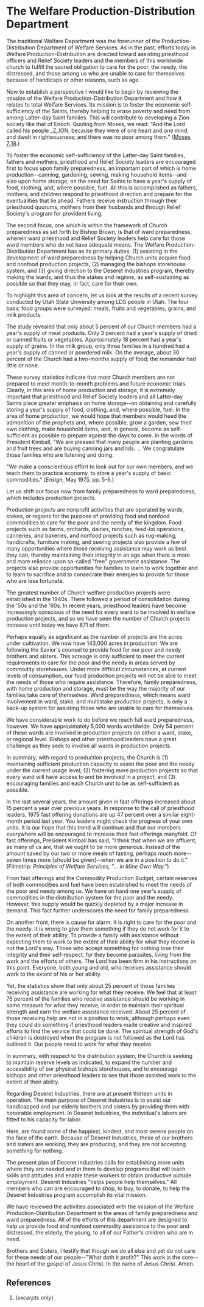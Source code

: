 # The Welfare Production-Distribution Department

The traditional Welfare Department was the forerunner of the Production-
Distribution Department of Welfare Services. As in the past, efforts today in
Welfare Production-Distribution are directed toward assisting priesthood
officers and Relief Society leaders and the members of this worldwide church
to fulfill the sacred obligation to care for the poor, the needy, the
distressed, and those among us who are unable to care for themselves because
of handicaps or other reasons, such as age.

Now to establish a perspective I would like to begin by reviewing the mission
of the Welfare Production-Distribution Department and how it relates to total
Welfare Services. Its mission is to foster the economic self-sufficiency of
the Saints, thereby helping to erase poverty and need from among Latter-day
Saint families. This will contribute to developing a Zion society like that of
Enoch. Quoting from Moses, we read: "And the Lord called his people _Z_ION,
because they were of one heart and one mind, and dwelt in righteousness; and
there was no poor among them." ([Moses
7:18](https://www.lds.org/scriptures/pgp/moses/7.18?lang=eng#17).)

To foster the economic self-sufficiency of the Latter-day Saint families,
fathers and mothers, priesthood and Relief Society leaders are encouraged
first to focus upon family preparedness, an important part of which is home
production--canning, gardening, sewing, making household items--and also upon
home storage, on the need for Saints to have a year's supply of food,
clothing, and, where possible, fuel. All this is accomplished as fathers,
mothers, and children respond to priesthood direction and prepare for the
eventualities that lie ahead. Fathers receive instruction through their
priesthood quorums, mothers from their husbands and through Relief Society's
program for provident living.

The second focus, one which is within the framework of Church preparedness as
set forth by Bishop Brown, is that of ward preparedness, wherein ward
priesthood and Relief Society leaders help care for those ward members who do
not have adequate means. The Welfare Production-Distribution Department has as
its primary duties: (1) assisting in the development of ward preparedness by
helping Church units acquire food and nonfood production projects, (2)
managing the bishops storehouse system, and (3) giving direction to the
Deseret Industries program, thereby making the wards, and thus the stakes and
regions, as self-sustaining as possible so that they may, in fact, care for
their own.

To highlight this area of concern, let us look at the results of a recent
survey conducted by Utah State University among LDS people in Utah. The four
basic food groups were surveyed: meats, fruits and vegetables, grains, and
milk products.

The study revealed that only about 5 percent of our Church members had a
year's supply of meat products. Only 3 percent had a year's supply of dried or
canned fruits or vegetables. Approximately 18 percent had a year's supply of
grains. In the milk group, only three families in a hundred had a year's
supply of canned or powdered milk. On the average, about 30 percent of the
Church had a two-months supply of food; the remainder had little or none.

These survey statistics indicate that most Church members are not prepared to
meet month-to-month problems and future economic trials. Clearly, in this area
of home production and storage, it is extremely important that priesthood and
Relief Society leaders and all Latter-day Saints place greater emphasis on
home storage--on obtaining and carefully storing a year's supply of food,
clothing, and, where possible, fuel. In the area of home production, we would
hope that members would heed the admonition of the prophets and, where
possible, grow a garden, sew their own clothing, make household items, and, in
general, become as self-sufficient as possible to prepare against the days to
come. In the words of President Kimball, "We are pleased that many people are
planting gardens and fruit trees and are buying canning jars and lids. ... We
congratulate those families who are listening and doing.

"We make a conscientious effort to look out for our own members, and we teach
them to practice economy, to store a year's supply of basic commodities."
(_Ensign,_ May 1975, pp. 5-6.)

Let us shift our focus now from family preparedness to ward preparedness,
which includes production projects.

Production projects are nonprofit activities that are operated by wards,
stakes, or regions for the purpose of providing food and nonfood commodities
to care for the poor and the needy of the kingdom. Food projects such as
farms, orchards, dairies, ranches, feed-lot operations, canneries, and
bakeries, and nonfood projects such as rug-making, handicrafts, furniture
making, and sewing projects also provide a few of many opportunities where
those receiving assistance may work as best they can, thereby maintaining
their integrity in an age when there is more and more reliance upon so-called
"free" government assistance. The projects also provide opportunities for
families to learn to work together and to learn to sacrifice and to consecrate
their energies to provide for those who are less fortunate.

The greatest number of Church welfare production projects were established in
the 1940s. There followed a period of consolidation during the '50s and the
'60s. In recent years, priesthood leaders have become increasingly conscious
of the need for every ward to be involved in welfare production projects, and
so we have seen the number of Church projects increase until today we have 671
of them.

Perhaps equally as significant as the number of projects are the acres under
cultivation. We now have 143,000 acres in production. We are following the
Savior's counsel to provide food for our poor and needy brothers and sisters.
This acreage is only sufficient to meet the current requirements to care for
the poor and the needy in areas served by commodity storehouses. Under more
difficult circumstances, at current levels of consumption, our food production
projects will not be able to meet the needs of those who require assistance.
Therefore, family preparedness, with home production and storage, must be the
way the majority of our families take care of themselves. Ward preparedness,
which means ward involvement in ward, stake, and multistake production
projects, is only a back-up system for assisting those who are unable to care
for themselves.

We have considerable work to do before we reach full ward preparedness,
however. We have approximately 5,000 wards worldwide. Only 54 percent of these
wards are involved in production projects on either a ward, stake, or regional
level. Bishops and other priesthood leaders have a great challenge as they
seek to involve all wards in production projects.

In summary, with regard to production projects, the Church is (1) maintaining
sufficient production capacity to assist the poor and the needy under the
current usage level; (2) fostering more production projects so that every ward
will have access to and be involved in a project; and (3) encouraging families
and each Church unit to be as self-sufficient as possible.

In the last several years, the amount given in fast offerings increased about
15 percent a year over previous years. In response to the call of priesthood
leaders, 1975 fast offering donations are up 47 percent over a similar eight-
month period last year. You leaders might check the progress of your own
units. It is our hope that this trend will continue and that our members
everywhere will be encouraged to increase their fast offerings manyfold. Of
fast offerings, President Kimball has said, "I think that when we are
affluent, as many of us are, that we ought to be more generous. Instead of the
amount saved by our two or more meals of fasting, perhaps much more--seven
times more [should be given]--when we are in a position to do it." (Filmstrip:
_Principles of Welfare Services, "... in Mine Own Way."_)

From fast offerings and the Commodity Production Budget, certain reserves of
both commodities and fuel have been established to meet the needs of the poor
and needy among us. We have on hand one year's supply of commodities in the
distribution system for the poor and the needy. However, this supply would be
quickly depleted by a major increase in demand. This fact further underscores
the need for family preparedness.

On another front, there is cause for alarm. It is right to care for the poor
and the needy. It is wrong to give them something if they do not work for it
to the extent of their ability. To provide a family with assistance without
expecting them to work to the extent of their ability for what they receive is
not the Lord's way. Those who accept something for nothing lose their
integrity and their self-respect, for they become parasites, living from the
work and the efforts of others. The Lord has been firm in his instructions on
this point. Everyone, both young and old, who receives assistance should work
to the extent of his or her ability.

Yet, the statistics show that only about 25 percent of those families
receiving assistance are working for what they receive. We feel that at least
75 percent of the families who receive assistance should be working in some
measure for what they receive, in order to maintain their spiritual strength
and earn the welfare assistance received. About 25 percent of those receiving
help are not in a position to work, although perhaps even they could do
something if priesthood leaders made creative and inspired efforts to find the
service that could be done. The spiritual strength of God's children is
destroyed when the program is not followed as the Lord has outlined it. Our
people need to work for what they receive.

In summary, with respect to the distribution system, the Church is seeking to
maintain reserve levels as indicated, to expand the number and accessibility
of our physical bishops storehouses, and to encourage bishops and other
priesthood leaders to see that those assisted work to the extent of their
ability.

Regarding Deseret Industries, there are at present thirteen units in
operation. The main purpose of Deseret Industries is to assist our handicapped
and our elderly brothers and sisters by providing them with honorable
employment. In Deseret Industries, the individual's labors are fitted to his
capacity for labor.

Here, are found some of the happiest, kindest, and most serene people on the
face of the earth. Because of Deseret Industries, these of our brothers and
sisters are working, they are producing, and they are not accepting something
for nothing.

The present plan of Deseret Industries calls for establishing more units where
they are needed and in them to develop programs that will teach skills and
attitudes and enable these workers to obtain productive outside employment.
Deseret Industries "helps people help themselves." All members who can are
encouraged to shop, to buy, to donate, to help the Deseret Industries program
accomplish its vital mission.

We have reviewed the activities associated with the mission of the Welfare
Production-Distribution Department in the areas of family preparedness and
ward preparedness. All of the efforts of this department are designed to help
us provide food and nonfood commodity assistance to the poor and distressed,
the elderly, the young, to all of our Father's children who are in need.

Brothers and Sisters, I testify that though we do all else and yet do not care
for these needs of our people--"What doth it profit?" This work is the core--
the heart of the gospel of Jesus Christ. In the name of Jesus Christ. Amen.

## References

  1.  (_excerpts only_)

